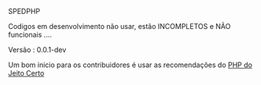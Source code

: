 SPEDPHP

Codigos em desenvolvimento não usar, estão INCOMPLETOS e NÃO funcionais ....

Versão : 0.0.1-dev 

Um bom inicio para os contribuidores é usar as recomendações do [PHP do Jeito Certo](http://br.phptherightway.com/) 


